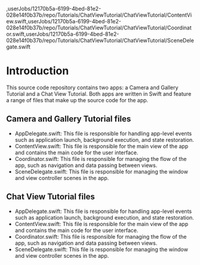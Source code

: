 ,userJobs/12170b5a-6199-4bed-81e2-028e14f0b37b/repo/Tutorials/ChatViewTutorial/ChatViewTutorial/ContentView.swift,userJobs/12170b5a-6199-4bed-81e2-028e14f0b37b/repo/Tutorials/ChatViewTutorial/ChatViewTutorial/Coordinator.swift,userJobs/12170b5a-6199-4bed-81e2-028e14f0b37b/repo/Tutorials/ChatViewTutorial/ChatViewTutorial/SceneDelegate.swift

# Introduction 
This source code repository contains two apps: a Camera and Gallery Tutorial and a Chat View Tutorial. Both apps are written in Swift and feature a range of files that make up the source code for the app. 

## Camera and Gallery Tutorial files
* AppDelegate.swift: This file is responsible for handling app-level events such as application launch, background execution, and state restoration. 
* ContentView.swift: This file is responsible for the main view of the app and contains the main code for the user interface. 
* Coordinator.swift: This file is responsible for managing the flow of the app, such as navigation and data passing between views. 
* SceneDelegate.swift: This file is responsible for managing the window and view controller scenes in the app. 

## Chat View Tutorial files
* AppDelegate.swift: This file is responsible for handling app-level events such as application launch, background execution, and state restoration. 
* ContentView.swift: This file is responsible for the main view of the app and contains the main code for the user interface. 
* Coordinator.swift: This file is responsible for managing the flow of the app, such as navigation and data passing between views. 
* SceneDelegate.swift: This file is responsible for managing the window and view controller scenes in the app.